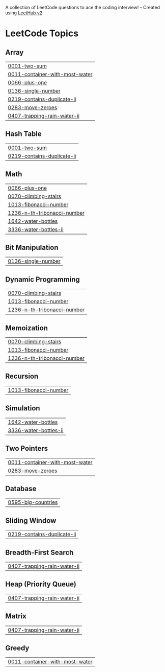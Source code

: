 A collection of LeetCode questions to ace the coding interview! - Created using [LeetHub v2](https://github.com/arunbhardwaj/LeetHub-2.0)
<!---LeetCode Topics Start-->
# LeetCode Topics
## Array
|  |
| ------- |
| [0001-two-sum](https://github.com/nerellabhavya/Leetcode-BhavyaSolutions/tree/master/0001-two-sum) |
| [0011-container-with-most-water](https://github.com/nerellabhavya/Leetcode-BhavyaSolutions/tree/master/0011-container-with-most-water) |
| [0066-plus-one](https://github.com/nerellabhavya/Leetcode-BhavyaSolutions/tree/master/0066-plus-one) |
| [0136-single-number](https://github.com/nerellabhavya/Leetcode-BhavyaSolutions/tree/master/0136-single-number) |
| [0219-contains-duplicate-ii](https://github.com/nerellabhavya/Leetcode-BhavyaSolutions/tree/master/0219-contains-duplicate-ii) |
| [0283-move-zeroes](https://github.com/nerellabhavya/Leetcode-BhavyaSolutions/tree/master/0283-move-zeroes) |
| [0407-trapping-rain-water-ii](https://github.com/nerellabhavya/Leetcode-BhavyaSolutions/tree/master/0407-trapping-rain-water-ii) |
## Hash Table
|  |
| ------- |
| [0001-two-sum](https://github.com/nerellabhavya/Leetcode-BhavyaSolutions/tree/master/0001-two-sum) |
| [0219-contains-duplicate-ii](https://github.com/nerellabhavya/Leetcode-BhavyaSolutions/tree/master/0219-contains-duplicate-ii) |
## Math
|  |
| ------- |
| [0066-plus-one](https://github.com/nerellabhavya/Leetcode-BhavyaSolutions/tree/master/0066-plus-one) |
| [0070-climbing-stairs](https://github.com/nerellabhavya/Leetcode-BhavyaSolutions/tree/master/0070-climbing-stairs) |
| [1013-fibonacci-number](https://github.com/nerellabhavya/Leetcode-BhavyaSolutions/tree/master/1013-fibonacci-number) |
| [1236-n-th-tribonacci-number](https://github.com/nerellabhavya/Leetcode-BhavyaSolutions/tree/master/1236-n-th-tribonacci-number) |
| [1642-water-bottles](https://github.com/nerellabhavya/Leetcode-BhavyaSolutions/tree/master/1642-water-bottles) |
| [3336-water-bottles-ii](https://github.com/nerellabhavya/Leetcode-BhavyaSolutions/tree/master/3336-water-bottles-ii) |
## Bit Manipulation
|  |
| ------- |
| [0136-single-number](https://github.com/nerellabhavya/Leetcode-BhavyaSolutions/tree/master/0136-single-number) |
## Dynamic Programming
|  |
| ------- |
| [0070-climbing-stairs](https://github.com/nerellabhavya/Leetcode-BhavyaSolutions/tree/master/0070-climbing-stairs) |
| [1013-fibonacci-number](https://github.com/nerellabhavya/Leetcode-BhavyaSolutions/tree/master/1013-fibonacci-number) |
| [1236-n-th-tribonacci-number](https://github.com/nerellabhavya/Leetcode-BhavyaSolutions/tree/master/1236-n-th-tribonacci-number) |
## Memoization
|  |
| ------- |
| [0070-climbing-stairs](https://github.com/nerellabhavya/Leetcode-BhavyaSolutions/tree/master/0070-climbing-stairs) |
| [1013-fibonacci-number](https://github.com/nerellabhavya/Leetcode-BhavyaSolutions/tree/master/1013-fibonacci-number) |
| [1236-n-th-tribonacci-number](https://github.com/nerellabhavya/Leetcode-BhavyaSolutions/tree/master/1236-n-th-tribonacci-number) |
## Recursion
|  |
| ------- |
| [1013-fibonacci-number](https://github.com/nerellabhavya/Leetcode-BhavyaSolutions/tree/master/1013-fibonacci-number) |
## Simulation
|  |
| ------- |
| [1642-water-bottles](https://github.com/nerellabhavya/Leetcode-BhavyaSolutions/tree/master/1642-water-bottles) |
| [3336-water-bottles-ii](https://github.com/nerellabhavya/Leetcode-BhavyaSolutions/tree/master/3336-water-bottles-ii) |
## Two Pointers
|  |
| ------- |
| [0011-container-with-most-water](https://github.com/nerellabhavya/Leetcode-BhavyaSolutions/tree/master/0011-container-with-most-water) |
| [0283-move-zeroes](https://github.com/nerellabhavya/Leetcode-BhavyaSolutions/tree/master/0283-move-zeroes) |
## Database
|  |
| ------- |
| [0595-big-countries](https://github.com/nerellabhavya/Leetcode-BhavyaSolutions/tree/master/0595-big-countries) |
## Sliding Window
|  |
| ------- |
| [0219-contains-duplicate-ii](https://github.com/nerellabhavya/Leetcode-BhavyaSolutions/tree/master/0219-contains-duplicate-ii) |
## Breadth-First Search
|  |
| ------- |
| [0407-trapping-rain-water-ii](https://github.com/nerellabhavya/Leetcode-BhavyaSolutions/tree/master/0407-trapping-rain-water-ii) |
## Heap (Priority Queue)
|  |
| ------- |
| [0407-trapping-rain-water-ii](https://github.com/nerellabhavya/Leetcode-BhavyaSolutions/tree/master/0407-trapping-rain-water-ii) |
## Matrix
|  |
| ------- |
| [0407-trapping-rain-water-ii](https://github.com/nerellabhavya/Leetcode-BhavyaSolutions/tree/master/0407-trapping-rain-water-ii) |
## Greedy
|  |
| ------- |
| [0011-container-with-most-water](https://github.com/nerellabhavya/Leetcode-BhavyaSolutions/tree/master/0011-container-with-most-water) |
<!---LeetCode Topics End-->